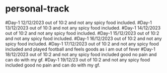 # personal-track
#Day-1 12/12/2023 out of 10:2  and not any spicy food included.
#Day-1 13/12/2023 out of 10:3  and not any spicy food included.
#Day-1 14/12/2023 out of 10:2  and not any spicy food included.
#Day-1 15/12/2023 out of 10:2  and not any spicy food included.
#Day-1 16/12/2023 out of 10:2  and not any spicy food included.
#Day-1 17/12/2023 out of 10:2  and not any spicy food included and played football and feels goods as i am out of fever
#Day-1 18/12/2023 out of 10:2  and not any spicy food included good no pain and can do with my gf.
#Day-1 19/12/23   out of 10:2  and not any spicy food included good no pain and can do with my gf.


